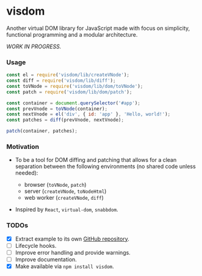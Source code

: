 # visdom

Another virtual DOM library for JavaScript made with focus on simplicity, functional programming and a modular architecture.

*WORK IN PROGRESS.*

### Usage

```js
const el = require('visdom/lib/createVNode');
const diff = require('visdom/lib/diff');
const toVNode = require('visdom/lib/dom/toVNode');
const patch = require('visdom/lib/dom/patch');

const container = document.querySelector('#app');
const prevVnode = toVNode(container);
const nextVnode = el('div', { id: 'app' }, 'Hello, world!');
const patches = diff(prevVnode, nextVnode);

patch(container, patches);
```

### Motivation

* To be a tool for DOM diffing and patching that allows for a clean separation between the following environments (no shared code unless needed):
  - browser (`toVNode`, `patch`)
  - server (`createVNode`, `toNodeHtml`)
  - web worker (`createVNode`, `diff`)

* Inspired by `React`, `virtual-dom`, `snabbdom`.

### TODOs

- [x] Extract example to its own [GitHub repository](https://github.com/mariuslundgard/visdom-example).
- [ ] Lifecycle hooks.
- [ ] Improve error handling and provide warnings.
- [ ] Improve documentation.
- [x] Make available via `npm install visdom`.

